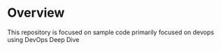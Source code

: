 # Overview
This repository is focused on sample code primarily focused on devops using DevOps Deep Dive





